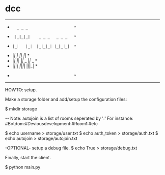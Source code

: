 dcc
===
  * * * * * * * * * * * * * * * * * *
  *       _ _ _                     *
  *      |_|_|_|    _ _ _   _ _ _   *
  *     |_|   |_|  |_|_|_| |_|_|_|  *
  *    |_|    _|  |_|     |_|       *
  *   |_|_ _|_|  |_|_ _  |_|_ _     *
  *  |_|_|_|    |_|_|_| |_|_|_|     *
  *                                 *
  * * * * * * * * * * * * * * * * * * 

HOWTO: setup.

Make a storage folder and add/setup the configuration files:

$ mkdir storage

 -- Note: autojoin is a list of rooms seperated by ':'
          For instance: #Botdom:#Deviousdevelopment:#Room1:#etc

$ echo username > storage/user.txt
$ echo auth_token > storage/auth.txt
$ echo autojoin > storage/autojoin.txt

-OPTIONAL- setup a debug file.
$ echo True >  storage/debug.txt


Finally, start the client. 

$ python main.py
